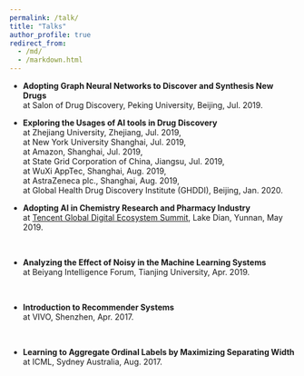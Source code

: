 ```yaml
---
permalink: /talk/
title: "Talks"
author_profile: true
redirect_from: 
  - /md/
  - /markdown.html
---
```

* <b>Adopting Graph Neural Networks to Discover and Synthesis New Drugs</b>
<br>at Salon of Drug Discovery, Peking University, Beijing, Jul. 2019.

* <b>Exploring the Usages of AI tools in Drug Discovery</b>
<br>at Zhejiang University, Zhejiang, Jul. 2019,
<br> at New York University Shanghai, Jul. 2019,
<br> at Amazon, Shanghai, Jul. 2019,
<br> at State Grid Corporation of China, Jiangsu, Jul. 2019,
<br> at WuXi AppTec, Shanghai, Aug. 2019,
<br> at AstraZeneca plc., Shanghai, Aug. 2019,
<br> at Global Health Drug Discovery Institute (GHDDI), Beijing, Jan. 2020.

* <b>Adopting AI in Chemistry Research and Pharmacy Industry</b>
<br>at <a href="https://des.qq.com/kunming-2019/pc/agenda.html">Tencent Global Digital Ecosystem Summit</a>, Lake Dian, Yunnan, May 2019. 
<br>

* <b>Analyzing the Effect of Noisy in the Machine Learning Systems</b> 
<br>at Beiyang Intelligence Forum, Tianjing University, Apr. 2019.
<br>

* <b>Introduction to Recommender Systems</b>
<br>at VIVO, Shenzhen, Apr. 2017.
<br>

* <b>Learning to Aggregate Ordinal Labels by Maximizing Separating Width </b>
<br>at ICML, Sydney Australia, Aug. 2017.
